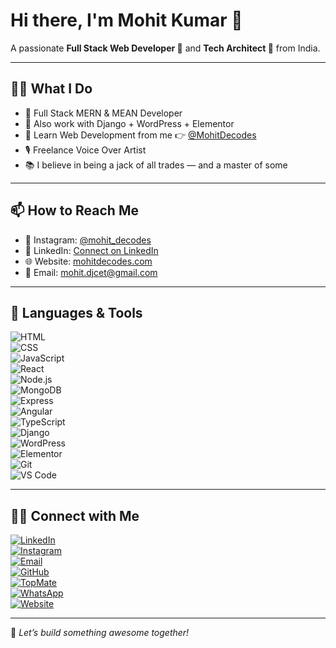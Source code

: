 # Hi there, I'm Mohit Kumar 👦

A passionate **Full Stack Web Developer 🎯** and **Tech Architect 🎨** from India.

---

## 👨‍💻 What I Do

- 🚀 Full Stack MERN & MEAN Developer  
- 🧠 Also work with Django + WordPress + Elementor  
- 🎥 Learn Web Development from me 👉 [@MohitDecodes](https://www.youtube.com/@MohitDecodes)  
- 🎙 Freelance Voice Over Artist  
- 📚 I believe in being a jack of all trades — and a master of some  

---

## 📫 How to Reach Me

- 📸 Instagram: [@mohit_decodes](https://instagram.com/mohit_decodes)  
- 💼 LinkedIn: [Connect on LinkedIn](https://www.linkedin.com/in/mohitdecodes)  
- 🌐 Website: [mohitdecodes.com](https://mohitdecodes.com)  
- 📧 Email: mohit.djcet@gmail.com  

---

## 🧠 Languages & Tools

![HTML](https://img.shields.io/badge/-HTML5-E34F26?style=flat&logo=html5&logoColor=white)  
![CSS](https://img.shields.io/badge/-CSS3-1572B6?style=flat&logo=css3)  
![JavaScript](https://img.shields.io/badge/-JavaScript-F7DF1E?style=flat&logo=javascript&logoColor=black)  
![React](https://img.shields.io/badge/-React-20232A?style=flat&logo=react)  
![Node.js](https://img.shields.io/badge/-Node.js-339933?style=flat&logo=node.js&logoColor=white)  
![MongoDB](https://img.shields.io/badge/-MongoDB-4DB33D?style=flat&logo=mongodb&logoColor=white)  
![Express](https://img.shields.io/badge/-Express.js-000000?style=flat&logo=express&logoColor=white)  
![Angular](https://img.shields.io/badge/-Angular-DD0031?style=flat&logo=angular&logoColor=white)  
![TypeScript](https://img.shields.io/badge/-TypeScript-3178C6?style=flat&logo=typescript&logoColor=white)  
![Django](https://img.shields.io/badge/-Django-092E20?style=flat&logo=django&logoColor=white)  
![WordPress](https://img.shields.io/badge/-WordPress-21759B?style=flat&logo=wordpress&logoColor=white)  
![Elementor](https://img.shields.io/badge/-Elementor-92003B?style=flat&logo=elementor&logoColor=white)  
![Git](https://img.shields.io/badge/-Git-F05032?style=flat&logo=git&logoColor=white)  
![VS Code](https://img.shields.io/badge/-VSCode-007ACC?style=flat&logo=visual-studio-code)

---

## 🤝🏻 Connect with Me

[![LinkedIn](https://img.shields.io/badge/-LinkedIn-0077B5?style=flat&logo=linkedin&logoColor=white)](https://www.linkedin.com/in/mohit-kumar-dev/)  
[![Instagram](https://img.shields.io/badge/-Instagram-E4405F?style=flat&logo=instagram&logoColor=white)](https://instagram.com/mohit_decodes)  
[![Email](https://img.shields.io/badge/-Email-D14836?style=flat&logo=gmail&logoColor=white)](mailto:mohit.djcet@gmail.com)  
[![GitHub](https://img.shields.io/badge/-GitHub-000000?style=flat&logo=github&logoColor=white)](https://github.com/mohitdjcet)  
[![TopMate](https://img.shields.io/badge/-TopMate-2e7d32?style=flat&logo=buymeacoffee&logoColor=white)](https://topmate.io/mohitdecodes)  
[![WhatsApp](https://img.shields.io/badge/-WhatsApp-25D366?style=flat&logo=whatsapp&logoColor=white)](https://whatsapp.com/channel/0029Vb6CABUIHphQqGRYP71u)  
[![Website](https://img.shields.io/badge/-Website-000000?style=flat&logo=google-chrome&logoColor=white)](https://mohitdecodes.com)

---

🔔 _Let’s build something awesome together!_
